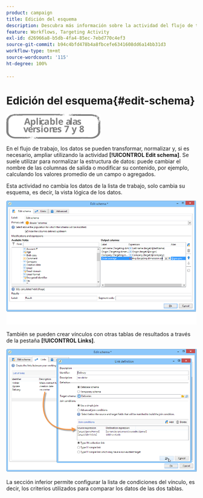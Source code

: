 ```yaml
---
product: campaign
title: Edición del esquema
description: Descubra más información sobre la actividad del flujo de trabajo Edición del esquema
feature: Workflows, Targeting Activity
exl-id: d26966a8-b5db-4fa4-85ec-7ebd770c4ef3
source-git-commit: b94c4bfd478b4a8fbcefe6341608dd6a14bb31d3
workflow-type: tm+mt
source-wordcount: '115'
ht-degree: 100%

---
```


# Edición del esquema{#edit-schema}

![](../../assets/common.svg)

En el flujo de trabajo, los datos se pueden transformar, normalizar y, si es necesario, ampliar utilizando la actividad **[!UICONTROL Edit schema]**. Se suele utilizar para normalizar la estructura de datos: puede cambiar el nombre de las columnas de salida o modificar su contenido, por ejemplo, calculando los valores promedio de un campo o agregados.

Esta actividad no cambia los datos de la lista de trabajo, solo cambia su esquema, es decir, la vista lógica de los datos.

![](assets/wf_manipulation_box.png)

También se pueden crear vínculos con otras tablas de resultados a través de la pestaña **[!UICONTROL Links]**.

![](assets/wf_manipulation_box_link_tab.png)

La sección inferior permite configurar la lista de condiciones del vínculo, es decir, los criterios utilizados para comparar los datos de las dos tablas.

